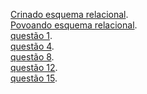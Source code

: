 [Crinado esquema relacional](https://github.com/daviddevolin/Tarefa01-ConsultasAninhadas/blob/main/scripts/tarefa01-create.sql).<br/>
[Povoando esquema relacional](https://github.com/daviddevolin/Tarefa01-ConsultasAninhadas/blob/main/scripts/tarefa01-inserts.sql).<br/>
[questão 1](https://github.com/daviddevolin/Tarefa01-ConsultasAninhadas/blob/main/tarefas/t01/q01.sql).<br/>
[questão 4](https://github.com/daviddevolin/Tarefa01-ConsultasAninhadas/blob/main/tarefas/t01/q04.sql).<br/>
[questão 8](https://github.com/daviddevolin/Tarefa01-ConsultasAninhadas/blob/main/tarefas/t01/q08.sql).<br/>
[questão 12](https://github.com/daviddevolin/Tarefa01-ConsultasAninhadas/blob/main/tarefas/t01/q12.sql).<br/>
[questão 15](https://github.com/daviddevolin/Tarefa01-ConsultasAninhadas/blob/main/tarefas/t01/q15.sql).<br/>
